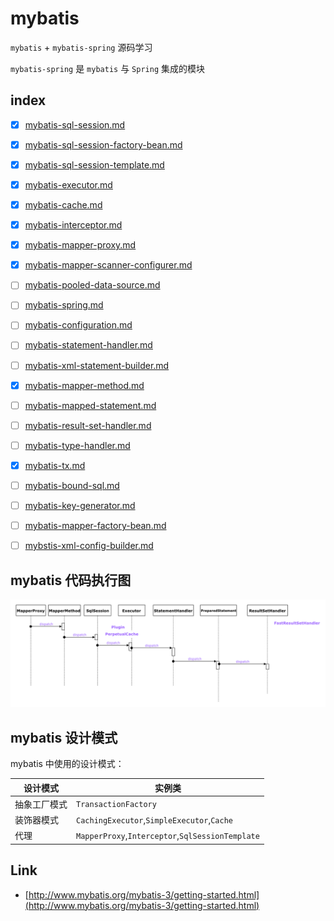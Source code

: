 # mybatis

`mybatis` + `mybatis-spring` 源码学习

`mybatis-spring` 是 `mybatis` 与 `Spring` 集成的模块

## index

- [x] [mybatis-sql-session.md](mybatis-sql-session.md)
- [x] [mybatis-sql-session-factory-bean.md](mybatis-sql-session-factory-bean.md)
- [x] [mybatis-sql-session-template.md](mybatis-sql-session-template.md)
- [x] [mybatis-executor.md](mybatis-executor.md)
- [x] [mybatis-cache.md](mybatis-cache.md)
- [x] [mybatis-interceptor.md](mybatis-interceptor.md)
- [x] [mybatis-mapper-proxy.md](mybatis-mapper-proxy.md)

- [x] [mybatis-mapper-scanner-configurer.md](mybatis-mapper-scanner-configurer.md)
- [ ] [mybatis-pooled-data-source.md](mybatis-pooled-data-source.md)
- [ ] [mybatis-spring.md](mybatis-spring.md)
- [ ] [mybatis-configuration.md](mybatis-configuration.md)
- [ ] [mybatis-statement-handler.md](mybatis-statement-handler.md)
- [ ] [mybatis-xml-statement-builder.md](mybatis-xml-statement-builder.md)
- [x] [mybatis-mapper-method.md](mybatis-mapper-method.md)
- [ ] [mybatis-mapped-statement.md](mybatis-mapped-statement.md)
- [ ] [mybatis-result-set-handler.md](mybatis-result-set-handler.md)
- [ ] [mybatis-type-handler.md](mybatis-type-handler.md)
- [x] [mybatis-tx.md](mybatis-tx.md)
- [ ] [mybatis-bound-sql.md](mybatis-bound-sql.md)
- [ ] [mybatis-key-generator.md](mybatis-key-generator.md)
- [ ] [mybatis-mapper-factory-bean.md](mybatis-mapper-factory-bean.md)
- [ ] [mybstis-xml-config-builder.md](mybstis-xml-config-builder.md)

## mybatis 代码执行图

![exe](./images/mybatis-exe.draw.png)

## mybatis 设计模式

mybatis 中使用的设计模式：

| 设计模式     | 实例类                                           |
| ------------ | ------------------------------------------------ |
| 抽象工厂模式 | `TransactionFactory`                             |
| 装饰器模式   | `CachingExecutor`,`SimpleExecutor`,`Cache`       |
| 代理         | `MapperProxy`,`Interceptor`,`SqlSessionTemplate` |

## Link

- [http://www.mybatis.org/mybatis-3/getting-started.html](http://www.mybatis.org/mybatis-3/getting-started.html)
